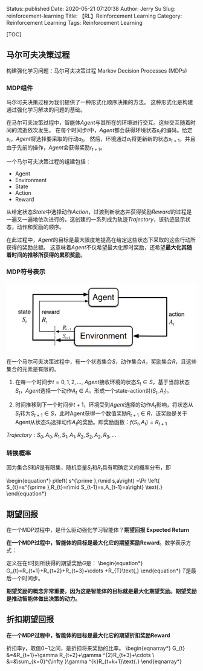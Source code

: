 Status: published
Date: 2020-05-21 07:20:38
Author: Jerry Su
Slug: reinforcement-learning
Title: 【RL】Reinforcement Learning
Category: Reinforcement Learning 
Tags: Reinforcement Learning 

[TOC]

## 马尔可夫决策过程
构建强化学习问题：马尔可夫决策过程 Markov Decision Processes (MDPs) 

### MDP组件
马尔可夫决策过程为我们提供了一种形式化顺序决策的方法。 这种形式化是构建通过强化学习解决的问题的基础。

在马尔可夫决策过程中，智能体$Agent$与其所在的环境进行交互。这些交互随着时间的流逝依次发生。 在每个时间步$t$中，$Agent$都会获得环境状态$s_t$的编码。给定$s_t$，$Agent$将选择要采取的行动$a_t$。 然后，环境通过$a_t$将更新新的状态$s_{t+1}$，并且由于先前的操作，$Agent$会获得奖励$r_{t+1}$。

一个马尔可夫决策过程的组建包括：

- Agent
- Environment
- State
- Action
- Reward

从给定状态$State$中选择动作$Action$，过渡到新状态并获得奖励$Reward$的过程是一遍又一遍地依次进行的，这创建的一系列成为轨迹$Trajectory$，该轨迹显示状态，动作和奖励的顺序。

在此过程中，$Agent$的目标是最大限度地提高在给定这些状态下采取的这些行动所获得的奖励总额。 这意味着$Agent$不仅希望最大化即时奖励，还希望**最大化其随着时间的推移所获得的累积奖励**。

### MDP符号表示
![mdp](../images/RL/MDP-diagram.png)

在一个马尔可夫决策过程中，有一个状态集合$S$，动作集合$A$，奖励集合$R$，且这些集合的元素是有限的。

1. 在每一个时间步$t = 0, 1, 2, ...$, $Agent$接收环境的状态$S_t \in S$，基于当前状态$S_t$，$Agent$选择一个动作$A_t \in A$。形成一个state-action对($S_t, A_t$)。

2. 时间推移到下一个时间步$t + 1$，环境受到$Agent$选择的动作$A_t$影响，将状态从$S_t$转为$S_{t+1} \in S$，此时Agent获得一个数值奖励$R_{t+1} \in R$，该奖励是关于Agent从状态$S_t$选择动作$A_t$的奖励。即奖励函数：$f(S_t, A_t) = R_{t+1}$

$Trajectory: S_0, A_0, R_1, S_1, A_1, R_2, S_2, A_2, R_3, ...$

### 转换概率
因为集合$S$和$R$是有限集，随机变量$S_t$和$R_t$具有明确定义的概率分布，即

\begin{equation*} p\left( s^{\prime },r\mid s,a\right) =\Pr \left\{ S_{t}=s^{\prime },R_{t}=r\mid S_{t-1}=s,A_{t-1}=a\right\} \text{.} \end{equation*}

## 期望回报
在一个MDP过程中，是什么驱动强化学习智能体？**期望回报 Expected Return**

**在一个MDP过程中，智能体的目标是最大化它的期望奖励Reward**。数学表示方式：

定义在在$t$时刻所获得的期望奖励$G$是： \begin{equation*} G_{t}=R_{t+1}+R_{t+2}+R_{t+3}+\cdots +R_{T}\text{,} \end{equation*}  $T$是最后一个时间步。

**期望奖励的概念非常重要，因为这是智能体的目标就是最大化期望奖励。期望奖励是推动智能体做出决策的动力。**

## 折扣期望回报
**在一个MDP过程中，智能体的目标是最大化它的期望折扣奖励Reward**

折扣率$\gamma$，取值0~1之间，是折扣将来奖励的比率。  \begin{eqnarray*} G_{t} &=&R_{t+1}+\gamma R_{t+2}+\gamma ^{2}R_{t+3}+\cdots \\ &=&\sum_{k=0}^{\infty }\gamma ^{k}R_{t+k+1}\text{.} \end{eqnarray*}




